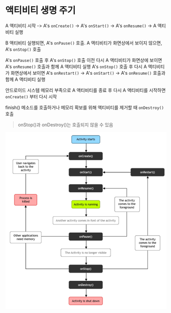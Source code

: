 # 액티비티 생명 주기

A 액티비티 시작 -> A's `onCreate()` -> A's `onStart()` -> A's `onResume()` -> A 액티비티 실행

B 액티비티 실행되면, A's `onPause()` 호출.
A 액티비티가 화면상에서 보이지 않으면, A's `onStop()` 호출

A's `onPause()` 호출 후 A's `onStop()` 호출 이전 다시 A 액티비티가 화면상에 보이면 A's `onResume()` 호출과 함께 A 액티비티 실행
A's `onStop()` 호출 후 다시 A 액티비티가 화면상에서 보이면 A's `onRestart()` -> A's `onStart()` -> A's `onResume()` 호출과 함께 A 액티비티 실행

안드로이드 시스템 메모리 부족으로 A 액티비티를 종료 후 다시 A 액티비티를 시작하면 `onCreate()` 부터 다시 시작

finish() 메소드를 호출하거나 메모리 확보를 위해 액티비티를 제거할 때 `onDestroy()` 호출

> onStop()과 onDestroy()는 호출되지 않을 수 있음

![ActivityLifeCycle](../_img/lifecycle.png)